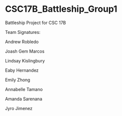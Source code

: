 # CSC17B_Battleship_Group1
Battleship Project for CSC 17B

Team Signatures:

Andrew Robledo

Joash Gem Marcos

Lindsay Kislingbury

Eaby Hernandez

Emily Zhong

Annabelle Tamano

Amanda Sarenana

Jyro Jimenez
